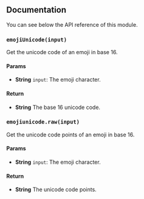 ## Documentation

You can see below the API reference of this module.

### `emojiUnicode(input)`
Get the unicode code of an emoji in base 16.

#### Params

- **String** `input`: The emoji character.

#### Return
- **String** The base 16 unicode code.

### `emojiunicode.raw(input)`
Get the unicode code points of an emoji in base 16.

#### Params

- **String** `input`: The emoji character.

#### Return
- **String** The unicode code points.

